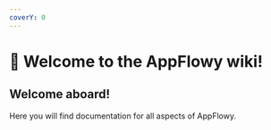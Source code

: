 ```yaml
---
coverY: 0
---
```


# 👋 Welcome to the AppFlowy wiki!

## Welcome aboard!

Here you will find documentation for all aspects of AppFlowy.
